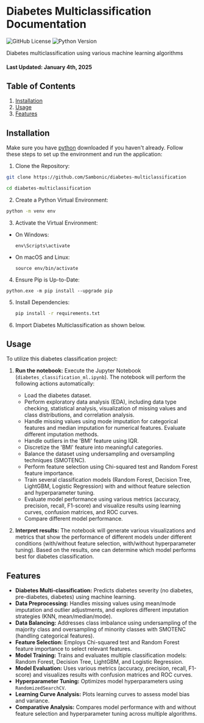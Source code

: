# Diabetes Multiclassification Documentation

![GitHub License](https://img.shields.io/github/license/Sambonic/diabetes-multiclassification)
![Python Version](https://img.shields.io/badge/python-3.8%2B-blue)

Diabetes multiclassification using various machine learning algorithms 
#### Last Updated: January 4th, 2025

## Table of Contents
1. [Installation](#installation)
2. [Usage](#usage)
3. [Features](#features)

<a name="installation"></a>
## Installation

Make sure you have [python](https://www.python.org/downloads/) downloaded if you haven't already.
Follow these steps to set up the environment and run the application:

1. Clone the Repository:
   
```bash
git clone https://github.com/Sambonic/diabetes-multiclassification
```

```bash
cd diabetes-multiclassification
```

2. Create a Python Virtual Environment:
```bash
python -m venv env
```

3. Activate the Virtual Environment:
- On Windows:
  ```
  env\Scripts\activate
  ```

- On macOS and Linux:
  ```
  source env/bin/activate
  ```
4. Ensure Pip is Up-to-Date:
  ```
  python.exe -m pip install --upgrade pip
  ```
5. Install Dependencies:

   ```bash
   pip install -r requirements.txt
   ```

6. Import Diabetes Multiclassification as shown below.


<a name="usage"></a>
## Usage
To utilize this diabetes classification project:

1.  **Run the notebook:** Execute the Jupyter Notebook (`diabetes_classification_ml.ipynb`).  The notebook will perform the following actions automatically:

    *   Load the diabetes dataset.
    *   Perform exploratory data analysis (EDA), including data type checking, statistical analysis, visualization of missing values and class distributions, and correlation analysis.
    *   Handle missing values using mode imputation for categorical features and median imputation for numerical features. Evaluate different imputation methods.
    *   Handle outliers in the 'BMI' feature using IQR.
    *   Discretize the 'BMI' feature into meaningful categories.
    *   Balance the dataset using undersampling and oversampling techniques (SMOTENC).
    *   Perform feature selection using Chi-squared test and Random Forest feature importance.
    *   Train several classification models (Random Forest, Decision Tree, LightGBM, Logistic Regression) with and without feature selection and hyperparameter tuning.
    *   Evaluate model performance using various metrics (accuracy, precision, recall, F1-score) and visualize results using learning curves, confusion matrices, and ROC curves.
    *   Compare different model performance.

2.  **Interpret results:** The notebook will generate various visualizations and metrics that show the performance of different models under different conditions (with/without feature selection, with/without hyperparameter tuning).  Based on the results, one can determine which model performs best for diabetes classification.




<a name="features"></a>
## Features
- **Diabetes Multi-classification:** Predicts diabetes severity (no diabetes, pre-diabetes, diabetes) using machine learning.
- **Data Preprocessing:** Handles missing values using mean/mode imputation and outlier adjustments, and explores different imputation strategies (KNN, mean/median/mode).
- **Data Balancing:** Addresses class imbalance using undersampling of the majority class and oversampling of minority classes with SMOTENC (handling categorical features).
- **Feature Selection:** Employs Chi-squared test and Random Forest feature importance to select relevant features.
- **Model Training:** Trains and evaluates multiple classification models: Random Forest, Decision Tree, LightGBM, and Logistic Regression.
- **Model Evaluation:**  Uses various metrics (accuracy, precision, recall, F1-score) and visualizes results with confusion matrices and ROC curves.
- **Hyperparameter Tuning:** Optimizes model hyperparameters using `RandomizedSearchCV`.
- **Learning Curve Analysis:**  Plots learning curves to assess model bias and variance.
- **Comparative Analysis:**  Compares model performance with and without feature selection and hyperparameter tuning across multiple algorithms.


